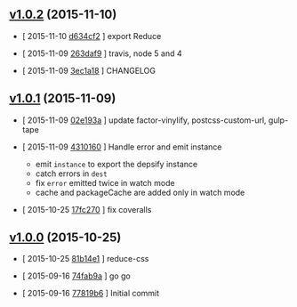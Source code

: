 <!-- LATEST ca589d3 -->

## [v1.0.2](https://github.com/zoubin/reduce-css/commit/ca589d3) (2015-11-10)

* [ 2015-11-10 [d634cf2](https://github.com/zoubin/reduce-css/commit/d634cf2) ] export Reduce

* [ 2015-11-09 [263daf9](https://github.com/zoubin/reduce-css/commit/263daf9) ] travis, node 5 and 4

* [ 2015-11-09 [3ec1a18](https://github.com/zoubin/reduce-css/commit/3ec1a18) ] CHANGELOG

## [v1.0.1](https://github.com/zoubin/reduce-css/commit/b0391bf) (2015-11-09)

* [ 2015-11-09 [02e193a](https://github.com/zoubin/reduce-css/commit/02e193a) ] update factor-vinylify, postcss-custom-url, gulp-tape

* [ 2015-11-09 [4310160](https://github.com/zoubin/reduce-css/commit/4310160) ] Handle error and emit instance
    
    * emit `instance` to export the depsify instance
    * catch errors in `dest`
    * fix `error` emitted twice in watch mode
    * cache and packageCache are added only in watch mode

* [ 2015-10-25 [17fc270](https://github.com/zoubin/reduce-css/commit/17fc270) ] fix coveralls

## [v1.0.0](https://github.com/zoubin/reduce-css/commit/933aaa4) (2015-10-25)

* [ 2015-10-25 [81b14e1](https://github.com/zoubin/reduce-css/commit/81b14e1) ] reduce-css

* [ 2015-09-16 [74fab9a](https://github.com/zoubin/reduce-css/commit/74fab9a) ] go go

* [ 2015-09-16 [77819b6](https://github.com/zoubin/reduce-css/commit/77819b6) ] Initial commit

